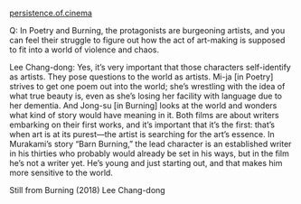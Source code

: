 [persistence.of.cinema](https://www.instagram.com/persistence.of.cinema/)

Q: In Poetry and Burning, the protagonists are burgeoning artists, and you can feel their struggle to figure out how the act of art-making is supposed to fit into a world of violence and chaos.  
  
Lee Chang-dong: Yes, it’s very important that those characters self-identify as artists. They pose questions to the world as artists. Mi-ja [in Poetry] strives to get one poem out into the world; she’s wrestling with the idea of what true beauty is, even as she’s losing her facility with language due to her dementia. And Jong-su [in Burning] looks at the world and wonders what kind of story would have meaning in it. Both films are about writers embarking on their first works, and it’s important that it’s the first: that’s when art is at its purest—the artist is searching for the art’s essence. In Murakami’s story “Barn Burning,” the lead character is an established writer in his thirties who probably would already be set in his ways, but in the film he’s not a writer yet. He’s young and just starting out, and that makes him more sensitive to the world.  
  
Still from Burning (2018) Lee Chang-dong